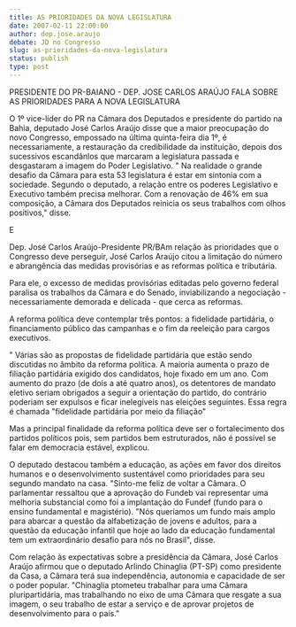 ```yaml
---
title: AS PRIORIDADES DA NOVA LEGISLATURA
date: 2007-02-11 22:00:00
author: dep.jose.araujo
debate: JD no Congresso
slug: as-prioridades-da-nova-legislatura
status: publish 
type: post
---
```


PRESIDENTE DO PR-BAIANO - DEP. JOSE CARLOS ARAÚJO FALA SOBRE AS PRIORIDADES PARA A NOVA LEGISLATURA  

  

  

  

  

  

  

  

  

  

  

O 1º vice-líder do PR na Câmara dos Deputados e presidente do partido na Bahia, deputado José Carlos Araújo disse que a maior preocupação do novo Congresso, empossado na última quinta-feira dia 1º, é necessariamente, a restauração da credibilidade da instituição, depois dos sucessivos escandânlos que marcaram a legislatura passada e desgastaram a imagem do Poder Legislativo. " Na realidade o grande desafio da Câmara para esta 53 legislatura é estar em sintonia com a sociedade. Segundo o deputado, a relação entre os poderes Legislativo e Executivo também precisa melhorar. Com a renovação de 46% em sua composição, a Câmara dos Deputados reinicia os seus trabalhos com olhos positivos," disse.  

E   

Dep. José Carlos Araújo-Presidente PR/BAm relação às prioridades que o Congresso deve perseguir, José Carlos Araújo citou a limitação do número e abrangência das medidas provisórias e as reformas política e tributária.   

Para ele, o excesso de medidas provisórias editadas pelo governo federal paralisa os trabalhos da Câmara e do Senado, inviabilizando a negociação - necessariamente demorada e delicada - que cerca as reformas.  

A reforma política deve contemplar três pontos: a fidelidade partidária, o financiamento público das campanhas e o fim da reeleição para cargos executivos.   

  

  

  

" Várias são as propostas de fidelidade partidária que estão sendo discutidas no âmbito da reforma política. A maioria aumenta o prazo de filiação partidária exigido dos candidatos, hoje fixado em um ano. Com aumento do prazo (de dois a até quatro anos), os detentores de mandato eletivo seriam obrigados a seguir a orientação do partido, do contrário poderiam ser expulsos e ficar inelegíveis nas eleições seguintes. Essa regra é chamada "fidelidade partidária por meio da filiação"  

Mas a principal finalidade da reforma política deve ser o fortalecimento dos partidos políticos pois, sem partidos bem estruturados, não é possível se falar em democracia estável, explicou.  

O deputado destacou também a educação, as ações em favor dos direitos humanos e o desenvolvimento sustentável como prioridades para seu segundo mandato na casa. "Sinto-me feliz de voltar a Câmara. O parlamentar ressaltou que a aprovação do Fundeb vai representar uma melhoria substancial como foi a implantação do Fundef (fundo para o ensino fundamental e magistério). "Nós queríamos um fundo mais amplo para abarcar a questão da alfabetização de jovens e adultos, para a questão da educação infantil que hoje ao lado da educação fundamental tem um extraordinário desafio para nós no Brasil", disse.  

Com relação às expectativas sobre a presidência da Câmara, José Carlos Araújo afirmou que o deputado Arlindo Chinaglia (PT-SP) como presidente da Casa, a Câmara terá sua independência, autonomia e capacidade de ser o poder popular. "Chinaglia ptometeu trabalhar para uma Câmara pluripartidária, mas trabalhando no eixo de uma Câmara que resgate a sua imagem, o seu trabalho de estar a serviço e de aprovar projetos de desenvolvimento para o país."
